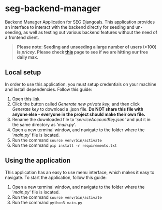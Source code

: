 # seg-backend-manager
Backend Manager Application for SEG Djangoals. 
This application provides an interface to interact with the backend directly for seeding and un-seeding, as well as testing out various backend features without the need of a frontend client.

> **Please note: Seeding and unseeding a large number of users (>100) is *pricey*. Please check [this](https://console.firebase.google.com/project/seg-djangoals/usage) page to see if we are hitting our free daily max.**

## Local setup
In order to use this application, you must setup credentials on your machine and install dependencies. Follow this guide:
1. Open this [link](https://console.firebase.google.com/project/seg-djangoals/settings/serviceaccounts/adminsdk)
2. Click the button called *Generate new private key*, and then click *Generate key* to download a .json file. **Do NOT share this file with anyone else - everyone in the project should make their own file.**
3. Rename the downloaded file to '*serviceAccountKey.json*' and put it in the same directory as '*main.py*'.
4. Open a new terminal window, and navigate to the folder where the '*main.py*' file is located.
5. Run the command `source venv/bin/activate`
6. Run the command `pip install -r requirements.txt`

## Using the application
This application has an easy to use menu interface, which makes it easy to navigate. To start the application, follow this guide:
1. Open a new terminal window, and navigate to the folder where the '*main.py*' file is located.
2. Run the command `source venv/bin/activate`
3. Run the command `python3 main.py`